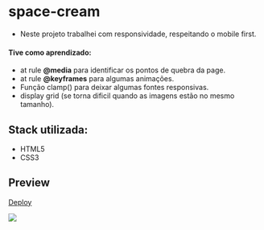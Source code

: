 # space-cream

- Neste projeto trabalhei com responsividade, respeitando o mobile first.

 #### Tive como aprendizado:
- at rule **@media** para identificar os pontos de quebra da page.
- at rule **@keyframes** para algumas animações.
- Função clamp() para deixar algumas fontes responsivas.
- display grid (se torna dificil quando as imagens estão no mesmo tamanho).

## Stack utilizada:
 - HTML5
 - CSS3

## Preview
[Deploy]()

<img src="https://user-images.githubusercontent.com/103150670/187941879-e1ca6804-b841-44c2-8993-c736eb0717c9.gif" />
